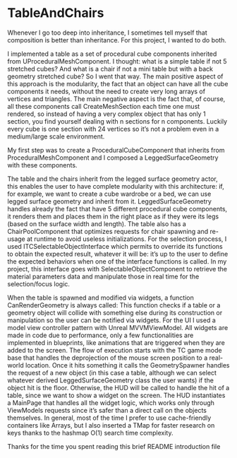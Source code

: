 # TableAndChairs

Whenever I go too deep into inheritance, I sometimes tell myself that composition is better
than inheritance. For this project, I wanted to do both.

I implemented a table as a set of procedural cube components inherited from
UProceduralMeshComponent. I thought: what is a simple table if not 5 stretched cubes? And
what is a chair if not a mini table but with a back geometry stretched cube?
So I went that way. The main positive aspect of this approach is the modularity, the fact that
an object can have all the cube components it needs, without the need to create very long
arrays of vertices and triangles. The main negative aspect is the fact that, of course, all
these components call CreateMeshSection each time one must rendered, so instead of
having a very complex object that has only 1 section, you find yourself dealing with n
sections for n components. Luckily every cube is one section with 24 vertices so it’s not a
problem even in a medium/large scale environment.

My first step was to create a ProceduralCubeComponent that inherits from
ProceduralMeshComponent and I composed a LeggedSurfaceGeometry with these
components.

The table and the chairs inherit from the legged surface geometry actor, this enables the
user to have complete modularity with this architecture: if, for example, we want to create a
cube wardrobe or a bed, we can use legged surface geometry and inherit from it.
LeggedSurfaceGeometry handles already the fact that have 5 different procedural cube
components, it renders them and places them in the right place as if they were its legs
(based on the surface width and length).
The table also has a ChairPoolComponent that optimizes requests for chair spawning and
re-usage at runtime to avoid useless initializations.
For the selection process, I used ITCSelectableObjectInterface which permits to override its
functions to obtain the expected result, whatever it will be: it’s up to the user to define the
expected behaviors when one of the interface functions is called. In my project, this
interface goes with SelectableObjectComponent to retrieve the material parameters data
and manipulate those in real time for the selection/focus logic.

When the table is spawned and modified via widgets, a function CanRenderGeometry is
always called: This function checks if a table or a geometry object will collide with something
else during its construction or manipulation so the user can be notified via widgets.
For the UI I used a model view controller pattern with Unreal MVVMViewModel. All widgets
are made in code due to performance, only a few functionalities are implemented in
blueprints, like animations that are triggered when they are added to the screen.
The flow of execution starts with the TC game mode base that handles the deprojection of
the mouse screen position to a real-world location. Once it hits something it calls the
GeometrySpawner handles the request of a new object (in this case a table, although
we can select whatever derived LeggedSurfaceGeometry class the user wants) if the object
hit is the floor. Otherwise, the HUD will be called to handle the hit of a table, since we want to
show a widget on the screen. The HUD instantiates a MainPage that handles all the widget
logic, which works only through ViewModels requests since it’s safer than a direct call on the
objects themselves.
In general, most of the time I prefer to use cache-friendly containers like Arrays, but I also
inserted a TMap for faster research on keys thanks to the hashmap O(1) search time
complexity.

Thanks for the time you spent reading this brief README introduction file
